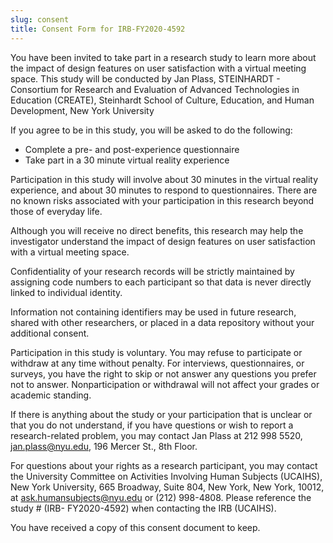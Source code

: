 ```yaml
---
slug: consent
title: Consent Form for IRB-FY2020-4592
---
```

You have been invited to take part in a research study to learn more about the impact of design features on user satisfaction with a virtual meeting space. This study will be conducted by Jan Plass, STEINHARDT - Consortium for Research and Evaluation of Advanced Technologies in Education (CREATE), Steinhardt School of Culture, Education, and Human Development, New York University

If you agree to be in this study, you will be asked to do the following:
- Complete a pre- and post-experience questionnaire
- Take part in a 30 minute virtual reality experience

Participation in this study will involve about 30 minutes in the virtual reality experience, and about 30 minutes to respond to questionnaires. There are no known risks associated with your participation in this research beyond those of everyday life.

Although you will receive no direct benefits, this research may help the investigator understand the impact of design features on user satisfaction with a virtual meeting space.

Confidentiality of your research records will be strictly maintained by assigning code numbers to each participant so that data is never directly linked to individual identity.

Information not containing identifiers may be used in future research, shared with other researchers, or placed in a data repository without your additional consent.

Participation in this study is voluntary. You may refuse to participate or withdraw at any time without penalty. For interviews, questionnaires, or surveys, you have the right to skip or not answer any questions you prefer not to answer. Nonparticipation or withdrawal will not affect your grades or academic standing.

If there is anything about the study or your participation that is unclear or that you do not understand, if you have questions or wish to report a research-related problem, you may contact Jan Plass at 212 998 5520, jan.plass@nyu.edu, 196 Mercer St., 8th Floor.

For questions about your rights as a research participant, you may contact the
University Committee on Activities Involving Human Subjects (UCAIHS), New York
University, 665 Broadway, Suite 804, New York, New York, 10012, at ask.humansubjects@nyu.edu or (212) 998-4808. Please reference the study # (IRB-
FY2020-4592) when contacting the IRB (UCAIHS).

You have received a copy of this consent document to keep.